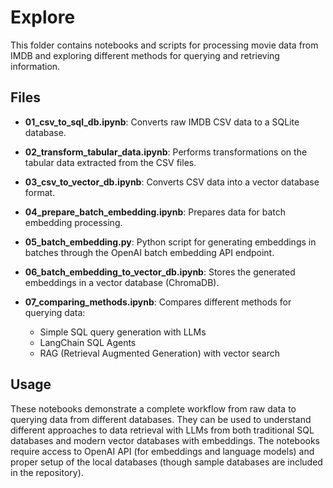 # Explore
This folder contains notebooks and scripts for processing movie data from IMDB and exploring different methods for querying and retrieving information.

## Files
* **01_csv_to_sql_db.ipynb**: Converts raw IMDB CSV data to a SQLite database.

* **02_transform_tabular_data.ipynb**: Performs transformations on the tabular data extracted from the CSV files.

* **03_csv_to_vector_db.ipynb**: Converts CSV data into a vector database format.

* **04_prepare_batch_embedding.ipynb**: Prepares data for batch embedding processing.

* **05_batch_embedding.py**: Python script for generating embeddings in batches through the OpenAI batch embedding API endpoint.

* **06_batch_embedding_to_vector_db.ipynb**: Stores the generated embeddings in a vector database (ChromaDB).

* **07_comparing_methods.ipynb**: Compares different methods for querying data:
  * Simple SQL query generation with LLMs
  * LangChain SQL Agents
  * RAG (Retrieval Augmented Generation) with vector search

## Usage
These notebooks demonstrate a complete workflow from raw data to querying data from different databases. They can be used to understand different approaches to data retrieval with LLMs from both traditional SQL databases and modern vector databases with embeddings.
The notebooks require access to OpenAI API (for embeddings and language models) and proper setup of the local databases (though sample databases are included in the repository).